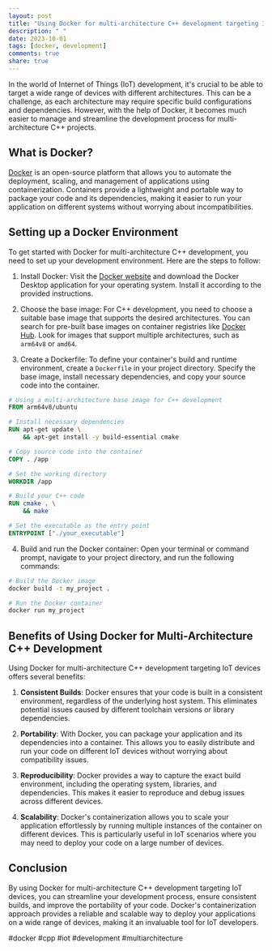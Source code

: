 ```yaml
---
layout: post
title: "Using Docker for multi-architecture C++ development targeting IoT devices"
description: " "
date: 2023-10-01
tags: [docker, development]
comments: true
share: true
---
```


In the world of Internet of Things (IoT) development, it's crucial to be able to target a wide range of devices with different architectures. This can be a challenge, as each architecture may require specific build configurations and dependencies. However, with the help of Docker, it becomes much easier to manage and streamline the development process for multi-architecture C++ projects.

## What is Docker?

[Docker](https://www.docker.com/) is an open-source platform that allows you to automate the deployment, scaling, and management of applications using containerization. Containers provide a lightweight and portable way to package your code and its dependencies, making it easier to run your application on different systems without worrying about incompatibilities.

## Setting up a Docker Environment

To get started with Docker for multi-architecture C++ development, you need to set up your development environment. Here are the steps to follow:

1. Install Docker: Visit the [Docker website](https://www.docker.com/) and download the Docker Desktop application for your operating system. Install it according to the provided instructions.

2. Choose the base image: For C++ development, you need to choose a suitable base image that supports the desired architectures. You can search for pre-built base images on container registries like [Docker Hub](https://hub.docker.com/). Look for images that support multiple architectures, such as `arm64v8` or `amd64`.

3. Create a Dockerfile: To define your container's build and runtime environment, create a `Dockerfile` in your project directory. Specify the base image, install necessary dependencies, and copy your source code into the container.

```dockerfile
# Using a multi-architecture base image for C++ development
FROM arm64v8/ubuntu

# Install necessary dependencies
RUN apt-get update \
    && apt-get install -y build-essential cmake

# Copy source code into the container
COPY . /app

# Set the working directory
WORKDIR /app

# Build your C++ code
RUN cmake . \
    && make

# Set the executable as the entry point
ENTRYPOINT ["./your_executable"]
```

4. Build and run the Docker container: Open your terminal or command prompt, navigate to your project directory, and run the following commands:

```bash
# Build the Docker image
docker build -t my_project .

# Run the Docker container
docker run my_project
```

## Benefits of Using Docker for Multi-Architecture C++ Development

Using Docker for multi-architecture C++ development targeting IoT devices offers several benefits:

1. **Consistent Builds**: Docker ensures that your code is built in a consistent environment, regardless of the underlying host system. This eliminates potential issues caused by different toolchain versions or library dependencies.

2. **Portability**: With Docker, you can package your application and its dependencies into a container. This allows you to easily distribute and run your code on different IoT devices without worrying about compatibility issues.

3. **Reproducibility**: Docker provides a way to capture the exact build environment, including the operating system, libraries, and dependencies. This makes it easier to reproduce and debug issues across different devices.

4. **Scalability**: Docker's containerization allows you to scale your application effortlessly by running multiple instances of the container on different devices. This is particularly useful in IoT scenarios where you may need to deploy your code on a large number of devices.

## Conclusion

By using Docker for multi-architecture C++ development targeting IoT devices, you can streamline your development process, ensure consistent builds, and improve the portability of your code. Docker's containerization approach provides a reliable and scalable way to deploy your applications on a wide range of devices, making it an invaluable tool for IoT developers.

#docker #cpp #iot #development #multiarchitecture
